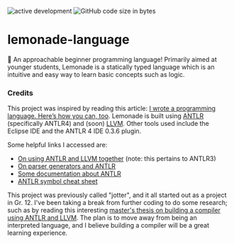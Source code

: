 ![active development](https://img.shields.io/badge/active%20dev-yes-brightgreen.svg)
![GitHub code size in bytes](https://img.shields.io/github/languages/code-size/simcard0000/lemonade-language.svg)
# lemonade-language
🍋 An approachable beginner programming language! Primarily aimed at younger students, Lemonade is a statically typed language which is an intuitive and easy way to learn basic concepts such as logic. 
### Credits
This project was inspired by reading this article: [I wrote a programming language. Here’s how you can, too](https://www.freecodecamp.org/news/the-programming-language-pipeline-91d3f449c919/?gi=25625ae8b816). Lemonade is built using [ANTLR](https://www.antlr.org/) (specifically ANTLR4) and (soon) [LLVM](https://llvm.org/). Other tools used include the Eclipse IDE and the ANTLR 4 IDE 0.3.6 plugin.

Some helpful links I accessed are:
* [On using ANTLR and LLVM together](https://theantlrguy.atlassian.net/wiki/spaces/ANTLR3/pages/2687062/LLVM) (note: this pertains to ANTLR3)
* [On parser generators and ANTLR](https://ocw.mit.edu/ans7870/6/6.005/s16/classes/18-parser-generators/)
* [Some documentation about ANTLR](https://github.com/antlr/antlr4/blob/master/doc/index.md) 
* [ANTLR symbol cheat sheet](https://theantlrguy.atlassian.net/wiki/spaces/ANTLR3/pages/2687036/ANTLR+Cheat+Sheet)

This project was previously called "jotter", and it all started out as a project in Gr. 12. I've been taking a break from further coding to do some research; such as by reading this interesting [master's thesis on building a compiler using ANTLR and LLVM](https://oatd.org/oatd/record?record=handle%5C%3A10211.3%5C%2F158484). The plan is to move away from being an interpreted language, and I believe building a compiler will be a great learning experience.
